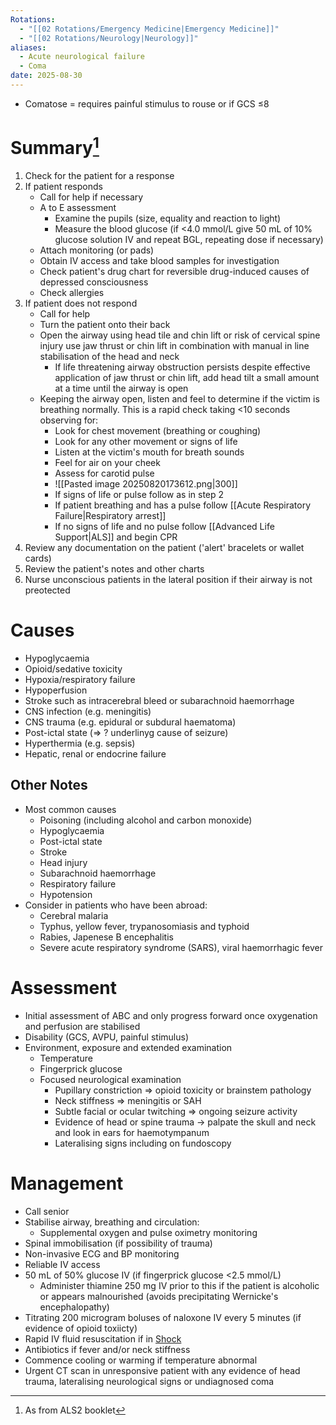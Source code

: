```yaml
---
Rotations:
  - "[[02 Rotations/Emergency Medicine|Emergency Medicine]]"
  - "[[02 Rotations/Neurology|Neurology]]"
aliases:
  - Acute neurological failure
  - Coma
date: 2025-08-30
---
```

- Comatose = requires painful stimulus to rouse or if GCS ≤8
# Summary[^1]
1. Check for the patient for a response
2. If patient responds
	- Call for help if necessary
	- A to E assessment
		- Examine the pupils (size, equality and reaction to light)
		- Measure the blood glucose (if <4.0 mmol/L give 50 mL of 10% glucose solution IV and repeat BGL, repeating dose if necessary)
	- Attach monitoring (or pads)
	- Obtain IV access and take blood samples for investigation
	- Check patient's drug chart for reversible drug-induced causes of depressed consciousness
	- Check allergies
3. If patient does not respond
	- Call for help
	- Turn the patient onto their back
	- Open the airway using head tile and chin lift or risk of cervical spine injury use jaw thrust or chin lift in combination with manual in line stabilisation of the head and neck
		- If life threatening airway obstruction persists despite effective application of jaw thrust or chin lift, add head tilt a small amount at a time until the airway is open
	- Keeping the airway open, listen and feel to determine if the victim is breathing normally. This is a rapid check taking <10 seconds observing for:
		- Look for chest movement (breathing or coughing)
		- Look for any other movement or signs of life
		- Listen at the victim's mouth for breath sounds
		- Feel for air on your cheek
		- Assess for carotid pulse 
		- ![[Pasted image 20250820173612.png|300]]
		- If signs of life or pulse follow as in step 2
		- If patient breathing and has a pulse follow [[Acute Respiratory Failure|Respiratory arrest]]
		- If no signs of life and no pulse follow [[Advanced Life Support|ALS]] and begin CPR
4. Review any documentation on the patient ('alert' bracelets or wallet cards)
5. Review the patient's notes and other charts
6. Nurse unconscious patients in the lateral position if their airway is not preotected
# Causes
- Hypoglycaemia
- Opioid/sedative toxicity
- Hypoxia/respiratory failure
- Hypoperfusion
- Stroke such as intracerebral bleed or subarachnoid haemorrhage
- CNS infection (e.g. meningitis)
- CNS trauma (e.g. epidural or subdural haematoma)
- Post-ictal state (⇒ ? underlinyg cause of seizure)
- Hyperthermia (e.g. sepsis)
- Hepatic, renal or endocrine failure
## Other Notes
- Most common causes
	- Poisoning (including alcohol and carbon monoxide)
	- Hypoglycaemia
	- Post-ictal state
	- Stroke
	- Head injury
	- Subarachnoid haemorrhage
	- Respiratory failure
	- Hypotension
- Consider in patients who have been abroad:
	- Cerebral malaria
	- Typhus, yellow fever, trypanosomiasis and typhoid
	- Rabies, Japenese B encephalitis
	- Severe acute respiratory syndrome (SARS), viral haemorrhagic fever
# Assessment
- Initial assessment of ABC and only progress forward once oxygenation and perfusion are stabilised
- Disability (GCS, AVPU, painful stimulus)
- Environment, exposure and extended examination
	- Temperature
	- Fingerprick glucose
	- Focused neurological examination
		- Pupillary constriction ⇒ opioid toxicity or brainstem pathology
		- Neck stiffness ⇒ meningitis or SAH
		- Subtle facial or ocular twitching ⇒ ongoing seizure activity
		- Evidence of head or spine trauma → palpate the skull and neck and look in ears for haemotympanum
		- Lateralising signs including on fundoscopy
# Management
- Call senior
- Stabilise airway, breathing and circulation:
	- Supplemental oxygen and pulse oximetry monitoring
- Spinal immobilisation (if possibility of trauma)
- Non-invasive ECG and BP monitoring
- Reliable IV access
- 50 mL of 50% glucose IV (if fingerprick glucose <2.5 mmol/L)
	- Administer thiamine 250 mg IV prior to this if the patient is alcoholic or appears malnourished (avoids precipitating Wernicke's encephalopathy)
- Titrating 200 microgram boluses of naloxone IV every 5 minutes (if evidence of opioid toxiicty)
- Rapid IV fluid resuscitation if in [Shock](01%20Disciplines/Clinical/Emergencies/Shock.md)
- Antibiotics if fever and/or neck stiffness
- Commence cooling or warming if temperature abnormal
- Urgent CT scan in unresponsive patient with any evidence of head trauma, lateralising neurological signs or undiagnosed coma

[^1]: As from ALS2 booklet